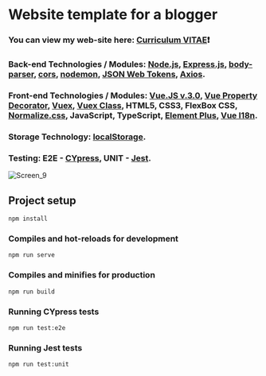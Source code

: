 # Website template for a blogger #
### You can view my web-site here: [Curriculum VITAE](https://zorger27.github.io)❗️ ###
### Back-end Technologies / Modules: [Node.js](https://nodejs.org/en/), [Express.js](https://expressjs.com), [body-parser](https://www.npmjs.com/package/body-parser), [cors](https://www.npmjs.com/package/cors), [nodemon](https://www.npmjs.com/package/nodemon), [JSON Web Tokens](https://jwt.io), [Axios](https://axios-http.com/ru/). ###
### Front-end Technologies / Modules: [Vue.JS v.3.0](https://v3.ru.vuejs.org), [Vue Property Decorator](https://www.npmjs.com/package/vue-property-decorator?activeTab=readme), [Vuex](https://vuex.vuejs.org), [Vuex Class](https://www.npmjs.com/package/vuex-class), HTML5, CSS3, FlexBox CSS, [Normalize.css](https://necolas.github.io/normalize.css/), JavaScript, TypeScript, [Element Plus](https://element-plus.org), [Vue I18n](https://kazupon.github.io/vue-i18n/). ###
### Storage Technology: [localStorage](https://developer.mozilla.org/ru/docs/Web/API/Window/localStorage). ###
### Testing: E2E - [CYpress](https://www.cypress.io), UNIT - [Jest](https://jestjs.io). ###
![Screen_9](https://user-images.githubusercontent.com/30940416/181653741-01da6d87-14c5-4147-9e2d-fdc5aa7679ff.gif)

## Project setup
```
npm install
```
### Compiles and hot-reloads for development
```
npm run serve
```
### Compiles and minifies for production
```
npm run build
```
### Running CYpress tests
```
npm run test:e2e
```
### Running Jest tests
```
npm run test:unit
```
